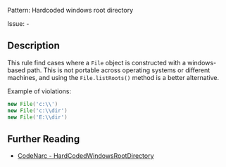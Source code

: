 Pattern: Hardcoded windows root directory

Issue: -

## Description

This rule find cases where a `File` object is constructed with a windows-based path. This is not portable across operating systems or different machines, and using the `File.listRoots()` method is a better alternative.

Example of violations:

``` groovy
new File('c:\\')
new File('c:\\dir')
new File('E:\\dir')
```

## Further Reading

* [CodeNarc - HardCodedWindowsRootDirectory](http://codenarc.sourceforge.net/codenarc-rules-basic.html#HardCodedWindowsRootDirectory)